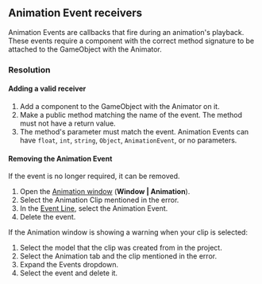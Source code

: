 ## Animation Event receivers
Animation Events are callbacks that fire during an animation's playback.  
These events require a component with the correct method signature to be attached to the GameObject with the Animator.

### Resolution
#### Adding a valid receiver
1. Add a component to the GameObject with the Animator on it.
1. Make a public method matching the name of the event. The method must not have a return value.
1. The method's parameter must match the event. Animation Events can have `float`, `int`, `string`, `Object`, `AnimationEvent`, or no parameters.

#### Removing the Animation Event
If the event is no longer required, it can be removed.  
1. Open the [Animation window](https://docs.unity3d.com/Manual/animeditor-UsingAnimationEditor.html) (**Window | Animation**).
1. Select the Animation Clip mentioned in the error.
1. In the [Event Line](https://docs.unity3d.com/Manual/script-AnimationWindowEvent.html), select the Animation Event.
1. Delete the event.

If the Animation window is showing a warning when your clip is selected:
1. Select the model that the clip was created from in the project.
1. Select the Animation tab and the clip mentioned in the error.
1. Expand the Events dropdown.
1. Select the event and delete it.
